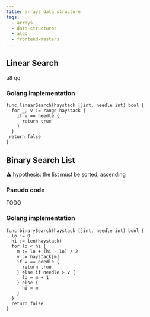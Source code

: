 ```yaml
---
title: arrays data structure
tags:
  - arrays
  - data-structures
  - algo
  - frontend-masters
---
```


## Linear Search
u8 qq

### Golang implementation

```golang
func linearSearch(haystack []int, needle int) bool {
  for _, v := range haystack {
    if v == needle {
      return true
    }
  }
 return false
}
```

## Binary Search List

⚠️ hypothesis: the list must be sorted, ascending

### Pseudo code

TODO

### Golang implementation

```golang
func binarySearch(haystack []int, needle int) bool {
  lo := 0
  hi := len(haystack)
  for lo < hi {
    m := lo + (hi - lo) / 2
    v := haystack[m]
    if v == needle {
      return true
    } else if needle > v {
      lo = m + 1
    } else {
      hi = m
    }
  }
  return false
}
```
